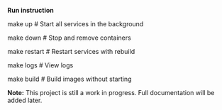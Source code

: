 **Run instruction** 

make up # Start all services in the background

make down # Stop and remove containers

make restart # Restart services with rebuild

make logs # View logs

make build # Build images without starting

**Note:** This project is still a work in progress. Full documentation will be added later.